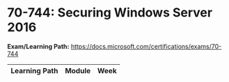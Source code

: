 # 70-744: Securing Windows Server 2016

**Exam/Learning Path:** https://docs.microsoft.com/certifications/exams/70-744

| **Learning Path** | **Module** | **Week** |
|-|-|-|
